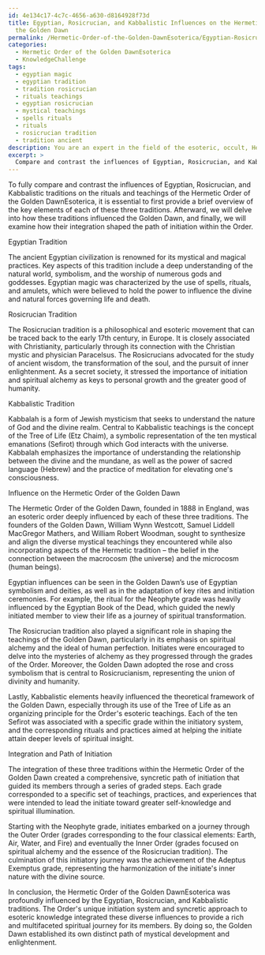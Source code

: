 ```yaml
---
id: 4e134c17-4c7c-4656-a630-d8164928f73d
title: Egyptian, Rosicrucian, and Kabbalistic Influences on the Hermetic Order of
  the Golden Dawn
permalink: /Hermetic-Order-of-the-Golden-DawnEsoterica/Egyptian-Rosicrucian-and-Kabbalistic-Influences-on-the-Hermetic-Order-of-the-Golden-Dawn/
categories:
  - Hermetic Order of the Golden DawnEsoterica
  - KnowledgeChallenge
tags:
  - egyptian magic
  - egyptian tradition
  - tradition rosicrucian
  - rituals teachings
  - egyptian rosicrucian
  - mystical teachings
  - spells rituals
  - rituals
  - rosicrucian tradition
  - tradition ancient
description: You are an expert in the field of the esoteric, occult, Hermetic Order of the Golden DawnEsoterica and Education. You are a writer of tests, challenges, books and deep knowledge on Hermetic Order of the Golden DawnEsoterica for initiates and students to gain deep insights and understanding from. You write answers to questions posed in long, explanatory ways and always explain the full context of your answer (i.e., related concepts, formulas, examples, or history), as well as the step-by-step thinking process you take to answer the challenges. Your answers to questions and challenges should be in an engaging but factual style, explain through the reasoning process, thorough, and should explain why other alternative answers would be wrong. Summarize the key themes, ideas, and conclusions at the end.
excerpt: > 
  Compare and contrast the influences of Egyptian, Rosicrucian, and Kabbalistic traditions on the rituals and teachings of the Hermetic Order of the Golden DawnEsoterica, and explain how their integration shaped the path of initiation within the order.
---
```

To fully compare and contrast the influences of Egyptian, Rosicrucian, and Kabbalistic traditions on the rituals and teachings of the Hermetic Order of the Golden DawnEsoterica, it is essential to first provide a brief overview of the key elements of each of these three traditions. Afterward, we will delve into how these traditions influenced the Golden Dawn, and finally, we will examine how their integration shaped the path of initiation within the Order.

Egyptian Tradition

The ancient Egyptian civilization is renowned for its mystical and magical practices. Key aspects of this tradition include a deep understanding of the natural world, symbolism, and the worship of numerous gods and goddesses. Egyptian magic was characterized by the use of spells, rituals, and amulets, which were believed to hold the power to influence the divine and natural forces governing life and death.

Rosicrucian Tradition

The Rosicrucian tradition is a philosophical and esoteric movement that can be traced back to the early 17th century, in Europe. It is closely associated with Christianity, particularly through its connection with the Christian mystic and physician Paracelsus. The Rosicrucians advocated for the study of ancient wisdom, the transformation of the soul, and the pursuit of inner enlightenment. As a secret society, it stressed the importance of initiation and spiritual alchemy as keys to personal growth and the greater good of humanity.

Kabbalistic Tradition

Kabbalah is a form of Jewish mysticism that seeks to understand the nature of God and the divine realm. Central to Kabbalistic teachings is the concept of the Tree of Life (Etz Chaim), a symbolic representation of the ten mystical emanations (Sefirot) through which God interacts with the universe. Kabbalah emphasizes the importance of understanding the relationship between the divine and the mundane, as well as the power of sacred language (Hebrew) and the practice of meditation for elevating one's consciousness.

Influence on the Hermetic Order of the Golden Dawn

The Hermetic Order of the Golden Dawn, founded in 1888 in England, was an esoteric order deeply influenced by each of these three traditions. The founders of the Golden Dawn, William Wynn Westcott, Samuel Liddell MacGregor Mathers, and William Robert Woodman, sought to synthesize and align the diverse mystical teachings they encountered while also incorporating aspects of the Hermetic tradition – the belief in the connection between the macrocosm (the universe) and the microcosm (human beings).

Egyptian influences can be seen in the Golden Dawn’s use of Egyptian symbolism and deities, as well as in the adaptation of key rites and initiation ceremonies. For example, the ritual for the Neophyte grade was heavily influenced by the Egyptian Book of the Dead, which guided the newly initiated member to view their life as a journey of spiritual transformation.

The Rosicrucian tradition also played a significant role in shaping the teachings of the Golden Dawn, particularly in its emphasis on spiritual alchemy and the ideal of human perfection. Initiates were encouraged to delve into the mysteries of alchemy as they progressed through the grades of the Order. Moreover, the Golden Dawn adopted the rose and cross symbolism that is central to Rosicrucianism, representing the union of divinity and humanity.

Lastly, Kabbalistic elements heavily influenced the theoretical framework of the Golden Dawn, especially through its use of the Tree of Life as an organizing principle for the Order's esoteric teachings. Each of the ten Sefirot was associated with a specific grade within the initiatory system, and the corresponding rituals and practices aimed at helping the initiate attain deeper levels of spiritual insight.

Integration and Path of Initiation

The integration of these three traditions within the Hermetic Order of the Golden Dawn created a comprehensive, syncretic path of initiation that guided its members through a series of graded steps. Each grade corresponded to a specific set of teachings, practices, and experiences that were intended to lead the initiate toward greater self-knowledge and spiritual illumination.

Starting with the Neophyte grade, initiates embarked on a journey through the Outer Order (grades corresponding to the four classical elements: Earth, Air, Water, and Fire) and eventually the Inner Order (grades focused on spiritual alchemy and the essence of the Rosicrucian tradition). The culmination of this initiatory journey was the achievement of the Adeptus Exemptus grade, representing the harmonization of the initiate's inner nature with the divine source.

In conclusion, the Hermetic Order of the Golden DawnEsoterica was profoundly influenced by the Egyptian, Rosicrucian, and Kabbalistic traditions. The Order's unique initiation system and syncretic approach to esoteric knowledge integrated these diverse influences to provide a rich and multifaceted spiritual journey for its members. By doing so, the Golden Dawn established its own distinct path of mystical development and enlightenment.
